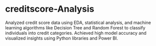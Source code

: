 # creditscore-Analysis
Analyzed credit score data using EDA, statistical analysis, and machine learning algorithms like Decision Tree and Random Forest to classify individuals into credit categories. Achieved high model accuracy and visualized insights using Python libraries and Power BI.
